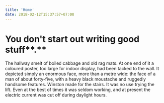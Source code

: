 ```yaml
---
title: 'Home'
date: 2018-02-12T15:37:57+07:00
---
```


# You don't start out writing good stuff**.**

The hallway smelt of boiled cabbage and old rag mats. At one end of it a coloured poster, too large for indoor display, had been tacked to the wall. It depicted simply an enormous face, more than a metre wide: the face of a man of about forty-five, with a heavy black moustache and ruggedly handsome features. Winston made for the stairs. It was no use trying the lift. Even at the best of times it was seldom working, and at present the electric current was cut off during daylight hours.
